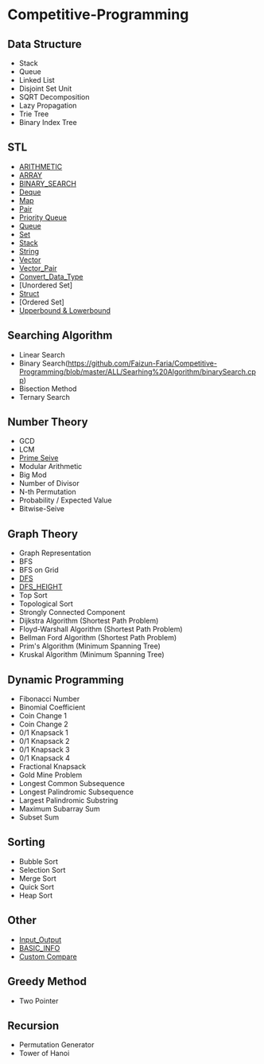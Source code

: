 # Competitive-Programming

## Data Structure
* Stack
* Queue
* Linked List
* Disjoint Set Unit
* SQRT Decomposition
* Lazy Propagation
* Trie Tree
* Binary Index Tree

## STL
* [ARITHMETIC](https://github.com/Faizun-Faria/Competitive-Programming/blob/master/ALL/STL/ARITHMETIC.md)
* [ARRAY](https://github.com/Faizun-Faria/Competitive-Programming/blob/master/ALL/STL/ARRAY.md)
* [BINARY_SEARCH](https://github.com/Faizun-Faria/Competitive-Programming/blob/master/ALL/STL/BINARY_SEARCH%2Cmd)
* [Deque](https://github.com/Faizun-Faria/Competitive-Programming/blob/master/ALL/STL/DEQUE.md)
* [Map](https://github.com/Faizun-Faria/Competitive-Programming/blob/master/ALL/STL/MAP.md)
* [Pair](https://github.com/Faizun-Faria/Competitive-Programming/blob/master/ALL/STL/PAIR.md)
* [Priority Queue](https://github.com/Faizun-Faria/Competitive-Programming/blob/master/ALL/STL/PRIORITY_QUEUE.md)
* [Queue](https://github.com/Faizun-Faria/Competitive-Programming/blob/master/ALL/STL/QUEUE.md)
* [Set](https://github.com/Faizun-Faria/Competitive-Programming/blob/master/ALL/STL/SET.md)
* [Stack](https://github.com/Faizun-Faria/Competitive-Programming/blob/master/ALL/STL/STACK.md)
* [String](https://github.com/Faizun-Faria/Competitive-Programming/blob/master/ALL/STL/STRING.md)
* [Vector](https://github.com/Faizun-Faria/Competitive-Programming/blob/master/ALL/STL/VECTOR.md)
* [Vector_Pair](https://github.com/Faizun-Faria/Competitive-Programming/blob/master/ALL/STL/VECTOR_PAIR.md)
* [Convert_Data_Type](https://github.com/Faizun-Faria/Competitive-Programming/blob/master/ALL/STL/CONVERT_DATA_TYPE.md)
* [Unordered Set]
* [Struct](https://github.com/Faizun-Faria/Competitive-Programming/blob/master/ALL/STL/STRUCT.md)
* [Ordered Set]
* [Upperbound & Lowerbound](https://github.com/Faizun-Faria/Competitive-Programming/blob/master/ALL/STL/UPPER_LOWER_BOUND.md)

## Searching Algorithm
* Linear Search
* Binary Search(https://github.com/Faizun-Faria/Competitive-Programming/blob/master/ALL/Searhing%20Algorithm/binarySearch.cpp)
* Bisection Method
* Ternary Search

## Number Theory
* GCD
* LCM
* [Prime Seive](https://github.com/Faizun-Faria/Competitive-Programming/blob/master/ALL/Graph%20Theory/primeSeive.cpp)
* Modular Arithmetic
* Big Mod
* Number of Divisor
* N-th Permutation
* Probability / Expected Value
* Bitwise-Seive

## Graph Theory
* Graph Representation
* BFS
* BFS on Grid
* [DFS](https://github.com/Faizun-Faria/Competitive-Programming/blob/master/ALL/Graph%20Theory/dfs.cpp)
* [DFS_HEIGHT](https://github.com/Faizun-Faria/Competitive-Programming/blob/master/ALL/Graph%20Theory/dfsLevel.cpp) 
* Top Sort
* Topological Sort
* Strongly Connected Component
* Dijkstra Algorithm (Shortest Path Problem)
* Floyd-Warshall Algorithm (Shortest Path Problem)
* Bellman Ford Algorithm (Shortest Path Problem)
* Prim's Algorithm (Minimum Spanning Tree)
* Kruskal Algorithm (Minimum Spanning Tree)

## Dynamic Programming
* Fibonacci Number
* Binomial Coefficient
* Coin Change 1
* Coin Change 2
* 0/1 Knapsack 1
* 0/1 Knapsack 2
* 0/1 Knapsack 3
* 0/1 Knapsack 4
* Fractional Knapsack
* Gold Mine Problem
* Longest Common Subsequence
* Longest Palindromic Subsequence
* Largest Palindromic Substring
* Maximum Subarray Sum
* Subset Sum

## Sorting
* Bubble Sort
* Selection Sort
* Merge Sort
* Quick Sort
* Heap Sort

## Other
* [Input_Output](https://github.com/Faizun-Faria/Competitive-Programming/blob/master/ALL/Basic/INPUT_OUTPUT.md)
* [BASIC_INFO](https://github.com/Faizun-Faria/Competitive-Programming/blob/master/ALL/Basic/BASIC_INFO.md)
* [Custom Compare](https://github.com/Faizun-Faria/Competitive-Programming/edit/master/ALL/Basic/Custom_Compare.cpp)

## Greedy Method
* Two Pointer

## Recursion
* Permutation Generator
* Tower of Hanoi
